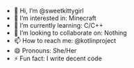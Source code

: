 - 👋 Hi, I’m @sweetkittygirl
- 👀 I’m interested in: Minecraft
- 🌱 I’m currently learning: C/C++
- 💞️ I’m looking to collaborate on: Nothing
- 📫 How to reach me: @kotlinproject
- 😄 Pronouns: She/Her
- ⚡ Fun fact: I write decent code
<!--
**floatArray/floatArray** is a ✨ _special_ ✨ repository because its `README.md` (this file) appears on your GitHub profile.
-->
